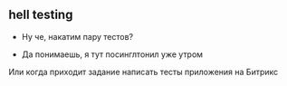 ## hell testing

- Ну че, накатим пару тестов?

- Да понимаешь, я тут посинглтонил уже утром

Или когда приходит задание написать тесты приложения на Битрикс
